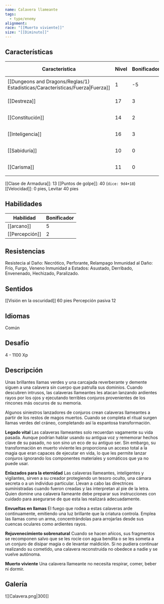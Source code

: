 ```yaml
---
name: Calavera llameante
tags:
  - type/enemy
alignment: 
race: "[[Muerto viviente]]"
size: "[[Diminuto]]"
---
```

## Características

| Característica                                                                 | Nivel | Bonificador | Lanzar dado      |
| ------------------------------------------------------------------------------ | ----- | ----------- | ---------------- |
| [[Dungeons and Dragons/Reglas/1) Estadisticas/Características/Fuerza\|Fuerza]] | 1     | -5          | `dice: 1d20 - 5` |
| [[Destreza]]                                                                   | 17    | 3           | `dice: 1d20 + 3` |
| [[Constitución]]                                                               | 14    | 2           | `dice: 1d20 + 2` |
| [[Inteligencia]]                                                               | 16    | 3           | `dice: 1d20 + 3` |
| [[Sabiduría]]                                                                  | 10    | 0           | `dice: 1d20 + 0` |
| [[Carisma]]                                                                    | 11    | 0           | `dice: 1d20 + 0` |
[[Clase de Armadura]]: 13
[[Puntos de golpe]]: 40 (`dice: 9d4+18`)
[[Velocidad]]: 0 pies, Levitar 40 pies

## Habilidades

| Habilidad      | Bonificador |
| -------------- | ----------- |
| [[arcano]]     | 5           |
| [[Percepción]] | 2           |
## Resistencias

Resistecia al Daño: Necrótico, Perforante, Relampago
Inmunidad al Daño: Frío, Furgo, Veneno
Inmunidad a Estados: Asustado, Derribado, Envenenado, Hechizado, Paralizado.

## Sentidos

[[Visión en la oscuridad]] 60 pies
Percepción pasiva 12

## Idiomas

Común

## Desafío

4 - 1100 Xp

## Descripción

Unas brillantes llamas verdes y una carcajada reverberante y demente siguen a una calavera sin cuerpo que patrulla sus dominios. Cuando descubren intrusos, las calaveras llameantes les atacan lanzando ardientes rayos por los ojos y ejecutando terribles conjuros provenientes de los rincones más oscuros de su memoria.

Algunos siniestros lanzadores de conjuros crean calaveras llameantes a partir de los restos de magos muertos. Cuando se completa el ritual surgen llamas verdes del cráneo, completando así la espantosa transformación.

**Legado vital**
Las calaveras llameantes solo recuerdan vagamente su vida pasada. Aunque podrían hablar usando su antigua voz y rememorar hechos clave de su pasado, no son sino un eco de su antiguo ser. Sin embargo, su transformación en muerto viviente les proporciona un acceso total a la magia que eran capaces de ejecutar en vida, lo que les permite lanzar
conjuros ignorando los componentes materiales y somáticos que ya no puede usar.

**Enlazados para la eternidad**
Las calaveras llameantes, inteligentes y vigilantes, sirven a su creador protegiendo un tesoro oculto, una cámara secreta o a un individuo particular. Llevan a cabo las directrices suministradas cuando fueron creadas y las interpretan al pie de la letra. Quien domine una calavera llameante debe preparar sus instrucciones con cuidado para asegurarse de que esta las realizará adecuadamente.

**Envueltas en llamas**
El fuego que rodea a estas calaveras arde continuamente, emitiendo una luz brillante que la
criatura controla. Emplea las llamas como un arma, concentrándolas para arrojarlas desde sus cuencas oculares como ardientes rayos.

**Rejuvenecimiento sobrenatural**
Cuando se hacen añicos, sus fragmentos se recomponen salvo que se les rocíe con agua bendita o se les someta a un conjuro de disipar magia o de levantar maldición. Si no pudiera continuar realizando su cometido, una calavera reconstruida no obedece a nadie y se vuelve autónoma.

**Muerto viviente**
Una calavera llameante no necesita respirar, comer, beber ni dormir.

## Galería

![[Calavera.png|300]]